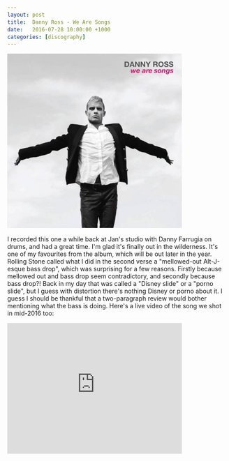 ```yaml
---
layout: post
title:  Danny Ross - We Are Songs
date:   2016-07-28 10:00:00 +1000
categories: [discography]
---
```


![](/assets/discography/we-are-songs.jpg)

I recorded this one a while back at Jan's studio with Danny Farrugia on drums, and had a great time. I'm glad it's finally out in the wilderness. It's one of my favourites from the album, which will be out later in the year. Rolling Stone called what I did in the second verse a "mellowed-out Alt-J-esque bass drop", which was surprising for a few reasons. Firstly because mellowed out and bass drop seem contradictory, and secondly because bass drop?! Back in my day that was called a "Disney slide" or a "porno slide", but I guess with distortion there's nothing Disney or porno about it. I guess I should be thankful that a two-paragraph review would bother mentioning what the bass is doing. Here's a live video of the song we shot in mid-2016 too:

<iframe width="400" height="300" src="https://www.youtube.com/embed/RmHUX4oa9aY" frameborder="0" allowfullscreen></iframe>
